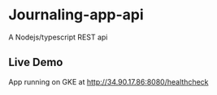 # Journaling-app-api
A Nodejs/typescript REST api

## Live Demo
App running on GKE at http://34.90.17.86:8080/healthcheck

